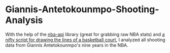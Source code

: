 # Giannis-Antetokounmpo-Shooting-Analysis

With the help of the [nba-api](https://github.com/swar/nba_api) library (great for grabbing raw NBA stats) and [a nifty script for drawing the lines of a basketball court](http://savvastjortjoglou.com/nba-shot-sharts.html), I analyzed all shooting data from Giannis Antetokounmpo's nine years in the NBA.